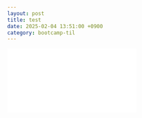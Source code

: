 ```yaml
---
layout: post
title: test
date: 2025-02-04 13:51:00 +0900
category: bootcamp-til
---
```


<iframe src="/web/album/index.html" style="border:none;"></iframe>
<!-- width="100%" height="500px"  -->